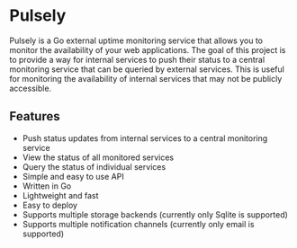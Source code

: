 # Pulsely

Pulsely is a Go external uptime monitoring service that allows you to monitor the availability of your web applications. 
The goal of this project is to provide a way for internal services to push their status to a central monitoring service
that can be queried by external services. This is useful for monitoring the availability of internal services that may 
not be publicly accessible.

## Features
- Push status updates from internal services to a central monitoring service
- View the status of all monitored services
- Query the status of individual services
- Simple and easy to use API
- Written in Go
- Lightweight and fast
- Easy to deploy
- Supports multiple storage backends (currently only Sqlite is supported)
- Supports multiple notification channels (currently only email is supported)


